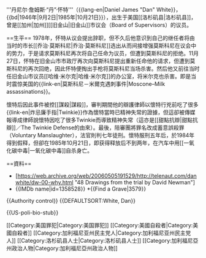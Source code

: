'''丹尼尔·詹姆斯·“丹”·怀特'''（{{lang-en|Daniel James "Dan" White}}，{{bd|1946年|9月2日|1985年|10月21日}}），出生于美国[[洛杉矶县|洛杉矶县]]，曾是[[加州|加州]][[旧金山|旧金山]]市议会（Board of Supervisors）的议员。

==生平==
1978年，怀特从议会提出辞职，但不久后他意识到自己的继任者将由当时的市长[[乔治·莫斯科尼|乔治·莫斯科尼]]选出从而间接增强莫斯科尼在议会中的势力，于是请求莫斯科尼再次将自己任命为议员，但遭到莫斯科尼的拒绝。11月27日，怀特在旧金山市市政厅再次向莫斯科尼提出重新任命他的请求，但遭到莫斯科尼的再次回绝，因此怀特便掏出手枪将莫斯科尼当场杀害。然后他又前往当时任旧金山市议员[[哈维·米尔克|哈维·米尔克]]的办公室，将米尔克也杀害。即是当时震惊美国的{{link-en|莫斯科尼－米爾克遇刺事件|Moscone–Milk assassinations}}。

懷特后因此事件被控[[謀殺|謀殺]]，審判期間他的辯護律師以懷特行兇前吃了很多{{link-en|炸忌廉手指|Twinkie}}作為懷特當時已精神失常的證據，但這卻被傳媒報導成律師說懷特因吃了很多Twinkie而導致精神失常（這亦是[[甜點抗辯|甜點抗辯]]／The Twinkie Defense的由來）。最後，陪審團將罪名改成蓄意誤殺罪（Voluntary Manslaughter），法官則判七年徒刑。懷特服刑五年后，於1984年得到假释，但卻在1985年10月21日，即获得释放后不到两年，在汽车中用[[一氧化碳中毒|一氧化碳中毒]]自杀身亡。

==資料==
* [https://web.archive.org/web/20060505191529/http://telenaut.com/danwhite/dw-00-why.html "48 Drawings from the trial by David Newman"]
* {{IMDb name|id=1358528}}
*{{Find a Grave|3579}}

{{Authority control}}
{{DEFAULTSORT:White, Dan}}

{{US-poli-bio-stub}}

[[Category:美国罪犯|Category:美国罪犯]]
[[Category:美國自殺者|Category:美國自殺者]]
[[Category:加利福尼亚州民主党人|Category:加利福尼亚州民主党人]]
[[Category:洛杉矶县人士|Category:洛杉矶县人士]]
[[Category:加利福尼亞州政治人物|Category:加利福尼亞州政治人物]]